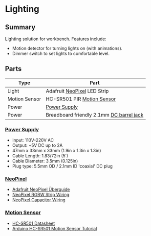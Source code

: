 
# Lighting

## Summary

Lighting solution for workbench. Features include:

- Motion detector for turning lights on (with animations).
- Dimmer switch to set lights to comfortable level.

## Parts

Type          | Part
------------- | ----
Light         | Adafruit [NeoPixel][] LED Strip
Motion Sensor | HC-SR501 PIR [Motion Sensor][]
Power         | [Power Supply][]
Power         | Breadboard friendly 2.1mm [DC barrel jack][]

### [Power Supply][]

- Input: 110V-220V AC
- Output: ~5V DC up to 2A
- 47mm x 33mm x 33mm (1.9in x 1.3in x 1.3in)
- Cable Length: 1.83/72in (5')
- Cable Diameter: 3.5mm (0.125in)
- Plug type: 5.5mm OD / 2.1mm ID 'coaxial' DC plug

### [NeoPixel][]

- [Adafruit NeoPixel Überguide][]
- [NeoPixel RGBW Strip Wiring][]
- [NeoPixel Capacitor Wiring][]

### [Motion Sensor][]

- [HC-SR501 Datasheet][]
- [Arduino HC-SR501 Motion Sensor Tutorial][]


[Adafruit NeoPixel Überguide]: https://learn.adafruit.com/adafruit-neopixel-uberguide/power
[Arduino HC-SR501 Motion Sensor Tutorial]: http://henrysbench.capnfatz.com/henrys-bench/arduino-sensors-and-input/arduino-hc-sr501-motion-sensor-tutorial/
[DC barrel jack]: https://www.amazon.com/gp/product/B00KLDQ3XO/ref=oh_aui_detailpage_o01_s00?ie=UTF8&psc=1
[HC-SR501 Datasheet]: https://www.mpja.com/download/31227sc.pdf
[Motion Sensor]: https://www.amazon.com/gp/product/B00FDPO9B8/ref=oh_aui_detailpage_o09_s00?ie=UTF8&psc=1
[NeoPixel]: https://www.adafruit.com/products/2842
[NeoPixel Capacitor Wiring]: https://forums.adafruit.com/viewtopic.php?f=47&t=50998&p=257385&hilit=prevents+onrush+current+damaging+pixels#p257385
[NeoPixel RGBW Strip Wiring]: https://forums.adafruit.com/viewtopic.php?f=47&t=96399&p=483705&hilit=neopixel+rgbw+data+4+wires#wrap
[Power Supply]: https://www.adafruit.com/products/276
